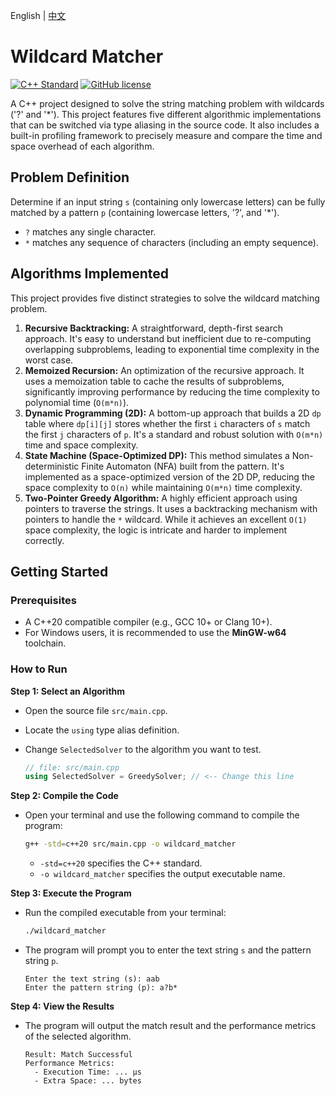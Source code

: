 English | [中文](README_zh.md)

# Wildcard Matcher

[![C++ Standard](https://img.shields.io/badge/standard-20%2B-blue?style=flat&logo=cplusplus)](https://isocpp.org/std/status)
[![GitHub license](https://img.shields.io/github/license/suzato/wildcard-matcher)](LICENSE)

A C++ project designed to solve the string matching problem with wildcards ('?' and '\*'). This project features five different algorithmic implementations that can be switched via type aliasing in the source code. It also includes a built-in profiling framework to precisely measure and compare the time and space overhead of each algorithm.

## Problem Definition

Determine if an input string `s` (containing only lowercase letters) can be fully matched by a pattern `p` (containing lowercase letters, '?', and '\*').

- `?` matches any single character.
- `*` matches any sequence of characters (including an empty sequence).

## Algorithms Implemented

This project provides five distinct strategies to solve the wildcard matching problem.

1.  **Recursive Backtracking:** A straightforward, depth-first search approach. It's easy to understand but inefficient due to re-computing overlapping subproblems, leading to exponential time complexity in the worst case.
2.  **Memoized Recursion:** An optimization of the recursive approach. It uses a memoization table to cache the results of subproblems, significantly improving performance by reducing the time complexity to polynomial time (`O(m*n)`).
3.  **Dynamic Programming (2D):** A bottom-up approach that builds a 2D `dp` table where `dp[i][j]` stores whether the first `i` characters of `s` match the first `j` characters of `p`. It's a standard and robust solution with `O(m*n)` time and space complexity.
4.  **State Machine (Space-Optimized DP):** This method simulates a Non-deterministic Finite Automaton (NFA) built from the pattern. It's implemented as a space-optimized version of the 2D DP, reducing the space complexity to `O(n)` while maintaining `O(m*n)` time complexity.
5.  **Two-Pointer Greedy Algorithm:** A highly efficient approach using pointers to traverse the strings. It uses a backtracking mechanism with pointers to handle the `*` wildcard. While it achieves an excellent `O(1)` space complexity, the logic is intricate and harder to implement correctly.

## Getting Started

### Prerequisites

- A C++20 compatible compiler (e.g., GCC 10+ or Clang 10+).
- For Windows users, it is recommended to use the **MinGW-w64** toolchain.

### How to Run

**Step 1: Select an Algorithm**

- Open the source file `src/main.cpp`.
- Locate the `using` type alias definition.
- Change `SelectedSolver` to the algorithm you want to test.

  ```cpp
  // file: src/main.cpp
  using SelectedSolver = GreedySolver; // <-- Change this line
  ```

**Step 2: Compile the Code**

- Open your terminal and use the following command to compile the program:

  ```bash
  g++ -std=c++20 src/main.cpp -o wildcard_matcher
  ```

  - `-std=c++20` specifies the C++ standard.
  - `-o wildcard_matcher` specifies the output executable name.

**Step 3: Execute the Program**

- Run the compiled executable from your terminal:

  ```bash
  ./wildcard_matcher
  ```

- The program will prompt you to enter the text string `s` and the pattern string `p`.

  ```
  Enter the text string (s): aab
  Enter the pattern string (p): a?b*
  ```

**Step 4: View the Results**

- The program will output the match result and the performance metrics of the selected algorithm.

  ```
  Result: Match Successful
  Performance Metrics:
    - Execution Time: ... μs
    - Extra Space: ... bytes
  ```
